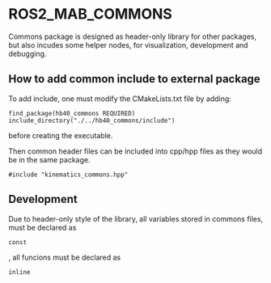 # ROS2_MAB_COMMONS
Commons package is designed as header-only library for other packages, but also incudes some helper nodes, for visualization, development and debugging.

## How to add common include to external package
To add include, one must modify the CMakeLists.txt file by adding:
```
find_package(hb40_commons REQUIRED)
include_directory("./../hb40_commons/include")
```
before creating the executable.

Then common header files can be included into cpp/hpp files as they would be in the same package.
```
#include "kinematics_commons.hpp"
```

## Development
Due to header-only style of the library, all variables stored in commons files, must be declared as
```
const
```
, all funcions must be declared as
```
inline 
```